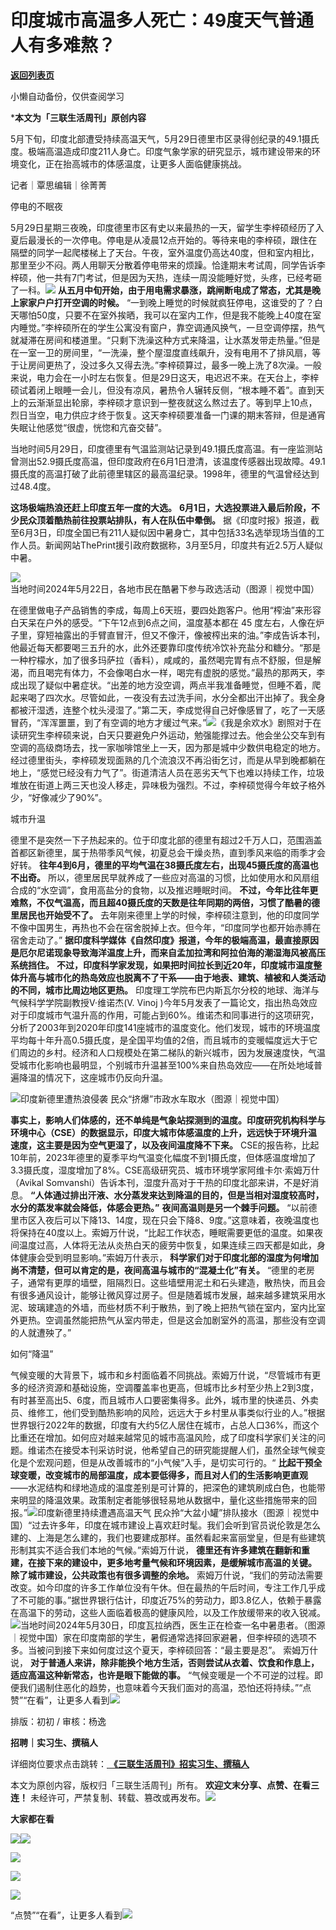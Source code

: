 # 印度城市高温多人死亡：49度天气普通人有多难熬？

[**返回列表页**](/gzh/三联生活周刊)

小懒自动备份，仅供查阅学习

***本文为「三联生活周刊」原创内容**  
  
5月下旬，印度北部遭受持续高温天气，5月29日德里市区录得创纪录的49.1摄氏度。极端高温造成印度211人身亡。印度气象学家的研究显示，城市建设带来的环境变化，正在抬高城市的体感温度，让更多人面临健康挑战。  
  
记者｜覃思编辑｜徐菁菁

停电的不眠夜

5月29日星期三夜晚，印度德里市区有史以来最热的一天，留学生李梓硕经历了入夏后最漫长的一次停电。停电是从凌晨12点开始的。等待来电的李梓硕，跟住在隔壁的同学一起爬楼梯上了天台。午夜，室外温度仍高达40度，但和室内相比，那里至少不闷。两人用聊天分散着停电带来的烦躁。恰逢期末考试周，同学告诉李梓硕，他一共有7门考试，但是因为天热，连续一周没能睡好觉，头疼，已经考砸了一科。![](https://mmbiz.qpic.cn/sz_mmbiz_jpg/XnMeqb0xcz6z3zkGIFWPicsvIAr0KQjiamaMkdibIB9RfcE2m2pHQcG7I86MUiahJnyYJeyCr89t8AVTfCVS2ycBEg/640?wx_fmt=jpeg&from;=appmsg)
**从五月中旬开始，由于用电需求暴涨，跳闸断电成了常态，尤其是晚上家家户户打开空调的时候。**
“一到晚上睡觉的时候就疯狂停电，这谁受的了？白天哪怕50度，只要不在室外挨晒，我可以在室内工作，但是我不能晚上40度在室内睡觉。”李梓硕所在的学生公寓没有窗户，靠空调通风换气，一旦空调停摆，热气就凝滞在房间和楼道里。“只剩下洗澡这种方式来降温，让水蒸发带走热量。”但是在一室一卫的房间里，“一洗澡，整个屋湿度直线飙升，没有电用不了排风扇，等于让房间更热了，没过多久又得去洗。”李梓硕算过，最多一晚上洗了8次澡。一般来说，电力会在一小时左右恢复。但是29日这天，电迟迟不来。在天台上，李梓硕试着闭上眼睡一会儿，但没有凉风，暑热令人辗转反侧，“根本睡不着”。直到天上的云渐渐显出轮廓，李梓硕才意识到一整夜就这么熬过去了。等到早上10点，烈日当空，电力供应才终于恢复。这天李梓硕要准备一门课的期末答辩，但是通宵失眠让他感觉“很虚，恍惚和亢奋交替”。

当地时间5月29日，印度德里有气温监测站记录到49.1摄氏度高温。有一座监测站曾测出52.9摄氏度高温，但印度政府在6月1日澄清，该温度传感器出现故障。49.1摄氏度的高温打破了此前德里辖区的最高温纪录。1998年，德里的气温曾经达到过48.4度。

 **这场极端热浪还赶上印度五年一度的大选。** **6月1日，大选投票进入最后阶段，不少民众顶着酷热前往投票站排队，有人在队伍中晕倒。**
据《印度时报》报道，截至6月3日，印度全国已有211人疑似因中暑身亡，其中包括33名选举现场当值的工作人员。新闻网站ThePrint援引政府数据称，3月至5月，印度共有近2.5万人疑似中暑。

![](https://mmbiz.qpic.cn/sz_mmbiz_jpg/XnMeqb0xcz6z3zkGIFWPicsvIAr0KQjiamuPKGYFvcoBGy1Sjw53L7dSeFibf6kRwkAKibkgWzn9eQnlibpetUpkib7w/640?wx_fmt=jpeg&from;=appmsg)当地时间2024年5月22日，各地市民在酷暑下参与政选活动（图源｜视觉中国）

在德里做电子产品销售的李成，每周上6天班，要四处跑客户。他用“榨油”来形容白天呆在户外的感受。“下午12点到6点之间，温度基本都在 45
度左右，人像在炉子里，穿短袖露出的手臂直冒汗，但又不像汗，像被榨出来的油。”李成告诉本刊，他最近每天都要喝三五升的水，此外还要靠印度传统冷饮补充盐分和糖分。“那是一种柠檬水，加了很多玛萨拉（香料），咸咸的，虽然喝完胃有点不舒服，但是解渴，而且喝完有体力，不会像喝白水一样，喝完有虚脱的感觉。”最热的那两天，李成出现了疑似中暑症状。“出差的地方没空调，两点半我准备睡觉，但睡不着，爬起来喝了四次水。尽管如此，一夜没有去过洗手间，水分全都出汗出掉了。我全身都被汗湿透，连整个枕头浸湿了。”第二天，李成觉得自己好像感冒了，吃了一天感冒药，“浑浑噩噩，到了有空调的地方才缓过气来。”![](https://mmbiz.qpic.cn/sz_mmbiz_jpg/XnMeqb0xcz6z3zkGIFWPicsvIAr0KQjiamnosYA2pKLicPKMj3c1JAwoKicoNKUGwACNX5IRlicia7g8mGWqj27rOXjw/640?wx_fmt=jpeg&from;=appmsg)《我是余欢水》剧照对于在读研究生李梓硕来说，白天只要避免户外运动，勉强能撑过去。他会坐公交车到有空调的高级商场去，找一家咖啡馆坐上一天，因为那是城中少数供电稳定的地方。经过德里街头，李梓硕发现面熟的几个流浪汉不再沿街乞讨，而是从早到晚都躺在地上，“感觉已经没有力气了”。街道清洁人员在恶劣天气下也难以持续工作，垃圾堆放在街道上两三天也没人移走，异味极为强烈。不过，李梓硕觉得今年蚊子格外少，“好像减少了90%”。

城市升温

德里不是突然一下子热起来的。位于印度北部的德里有超过2千万人口，范围涵盖首都区新德里，属于热带季风气候，初夏总会干燥炎热，直到季风来临的雨季才会好转。
**往年4到6月，德里的平均气温在38摄氏度左右，出现45摄氏度的高温也不出奇。**
所以，德里居民早就养成了一些应对高温的习惯，比如使用水和风扇组合成的“水空调”，食用高盐分的食物，以及推迟睡眠时间。
**不过，今年比往年更难熬，不仅气温高，而且超40摄氏度的天数是往年同期的两倍，习惯了酷暑的德里居民也开始受不了。**
去年刚来德里上学的时候，李梓硕注意到，他的印度同学不像中国男生，再热也不会在宿舍脱掉上衣。但今年，“印度同学也都开始赤膊在宿舍走动了。”
**据印度科学媒体《自然印度》报道，今年的极端高温，最直接原因是厄尔尼诺现象导致海洋温度上升，而来自孟加拉湾和阿拉伯海的潮湿海风被高压系统挡住。**
**不过，印度科学家发现，如果把时间拉长到近20年，印度城市温度整体升高与城市化的热岛效应也脱离不了干系——由于地表、建筑、植被和人类活动的不同，城市比周边地区更热。**
印度理工学院布巴内斯瓦尔分校的地球、海洋与气候科学学院副教授V·维诺杰(V. Vinoj
)今年5月发表了一篇论文，指出热岛效应对于印度城市气温升高的作用，可能占到60%。维诺杰和同事进行的这项研究，分析了2003年到2020年印度141座城市的温度变化。他们发现，城市的环境温度平均每十年升高0.5摄氏度，是全国平均值的2倍，而且城市的变暖幅度远大于它们周边的乡村。经济和人口规模处在第二梯队的新兴城市，因为发展速度快，气温受城市化影响也最明显，个别城市升温甚至100%来自热岛效应——在所处地域普遍降温的情况下，这座城市仍反向升温。

![](https://mmbiz.qpic.cn/sz_mmbiz_jpg/XnMeqb0xcz6z3zkGIFWPicsvIAr0KQjiamLTTfGdhojiaLb1Ncfdl9M7XQ5DN5jnNF9ooyCnx9lrL7t8hntmiaO95A/640?wx_fmt=jpeg&from;=appmsg)印度新德里遭热浪侵袭
民众“挤爆”市政水车取水（图源｜视觉中国）

**事实上，影响人们体感的，还不单纯是气象站探测到的温度。印度研究机构科学与环境中心（CSE）的数据显示，印度大城市体感温度的上升，远远快于环境升温速度，这主要是因为空气更湿了，以及夜间温度降不下来。**
CSE的报告称，比起10年前，2023年德里的夏季平均气温变化幅度不到1摄氏度，但体感温度增加了3.3摄氏度，湿度增加了8%。CSE高级研究员、城市环境学家阿维卡尔·索姆万什（Avikal
Somvanshi）告诉本刊，湿度升高对于干热的印度北部来讲，不是好消息。
**“人体通过排出汗液、水分蒸发来达到降温的目的，但是当相对湿度较高时，水分的蒸发率就会降低，体感会更热。”** **夜间高温则是另一个棘手问题。**
“以前德里市区入夜后可以下降13、14度，现在只会下降8、9度。”这意味着，夜晚温度也将保持在40度以上。索姆万什说，“比起工作状态，睡眠需要更低的温度。如果夜间温度过高，人体将无法从炎热白天的疲劳中恢复，如果连续三四天都是如此，身体健康会受到明显影响。”索姆万什表示，
**科学家们对于印度北部的湿度为何增加尚不清楚，但可以肯定的是，夜间高温与城市的“混凝土化”有关。**
“德里的老房子，通常有更厚的墙壁，阻隔烈日。这些墙壁用泥土和石头建造，散热快，而且会有很多通风设计，能够让微风穿过房子。但是随着城市发展，越来越多建筑采用水泥、玻璃建造的外墙，而些材质不利于散热，到了晚上把热气锁在室内，室内比室外更热。空调虽然能把热气从室内带走，但是这会加剧室外的高温，那些没有空调的人就遭殃了。”

如何“降温”

气候变暖的大背景下，城市和乡村面临着不同挑战。索姆万什说，“尽管城市有更多的经济资源和基础设施，空调覆盖率也更高，但城市比乡村至少热上2到3度，有时甚至高出5、6度，而且城市人口要密集得多。此外，城市里的快递员、外卖员、维修工，他们受到酷热影响的风险，远远大于乡村里从事类似行业的人。”根据世界银行2022年的数据，印度有大约5亿人居住在城市，占总人口36%，而这个比重还在增加。如何应对越来越常见的城市高温风险，成了印度科学家们关注的问题。维诺杰在接受本刊采访时说，他希望自己的研究能提醒人们，虽然全球气候变化是个宏观问题，但是从改善城市的“小气候”入手，是切实可行的。“
**比起干预全球变暖，改变城市的局部温度，成本要低得多，而且对人们的生活影响更直观**
——水泥结构和绿地造成的温度差别是可计算的，把深色的建筑刷成白色，也能带来明显的降温效果。政策制定者能够很轻易地从数据中，量化这些措施带来的回报。”![](https://mmbiz.qpic.cn/sz_mmbiz_jpg/XnMeqb0xcz6z3zkGIFWPicsvIAr0KQjiamKnibUdbnKn8ibOymK5dwm0foxdI5MTGBTbIl1ibt1jefHpS3dFdoC2Y9w/640?wx_fmt=jpeg&from;=appmsg)印度新德里持续遭遇高温天气
民众拎“大盆小罐”排队接水（图源｜视觉中国）“过去许多年，印度在城市建设上喜欢赶时髦。我们会听到官员说伦敦是怎么建的、上海是怎么建的，我们也要建成那样。虽然看起来富丽堂皇，但是有些建筑形制其实不适合我们本地的气候。”索姆万什说，
**德里还有许多建筑在翻新和重建，在接下来的建设中，更多地考量气候和环境因素，是缓解城市高温的关键。** **除了城市建设，公共政策也有很多调整的余地。**
索姆万什说，“我们的劳动法需要改变。如今印度的许多工作单位没有午休。但在最热的午后时间，专注工作几乎成了不可能的事。”据世界银行估计，印度近75%的劳动力，即3.8亿人，依赖于暴露在高温下的劳动，这些人面临着极高的健康风险，以及工作放缓带来的收入锐减。![](https://mmbiz.qpic.cn/mmbiz_jpg/c2Sib3Mp7pOPY2IXRKRqNowSJ4lMq6pktcC7W99dQ8eDlXLHiaVBtyktngqq5JkmUCyLchyzveVShfVeAMibOjG2w/640?wx_fmt=jpeg&from;=appmsg)当地时间2024年5月30日，印度瓦拉纳西，医生正在检查一名中暑患者。（图源｜视觉中国）家在印度南部的学生，暑假通常选择回家避暑，但李梓硕的选项不多。当被问到接下来如何度过这个夏天，李梓硕回答：“最主要是忍”。
索姆万什说， **对于普通人来讲，除非能换个地方生活，否则尝试从衣着、饮食和作息上，适应高温这种新常态，也许是眼下能做的事。**
“气候变暖是一个不可逆的过程。即便我们遏制住恶化的趋势，也意味着今天我们面对的高温，恐怕还将持续。”“点赞”“在看”，让更多人看到![](https://mmbiz.qpic.cn/mmbiz_gif/c2Sib3Mp7pON9hkSZwdTibRHNZSMPyiapUCHJwlyoZVBC3SfmPmF0VKjkm3NiaToQloHFJ6icyicqZnqgXp6pSQJt5gg/640?wx_fmt=gif&from;=appmsg&wxfrom;=5&wx;_lazy=1&tp;=wxpic)  
  
  
  
  
  

排版：初初 / 审核：杨逸

  
 **招聘｜实习生、撰稿人**  

详细岗位要求点击跳转：[
**《三联生活周刊》招实习生、撰稿人**](http://mp.weixin.qq.com/s?__biz=MTc5MTU3NTYyMQ==&mid=2651136871&idx=3&sn=f1c0777fe9d31881e5dfca68ebc2937f&chksm=5907324d6e70bb5b3546dfe1c7b31b5fe05664bebbf36356ba9a1a352e0678444cad62875ad4&scene=21#wechat_redirect)

本文为原创内容，版权归「三联生活周刊」所有。 **欢迎文末分享、点赞、在看三连！**
未经许可，严禁复制、转载、篡改或再发布。![](https://mmbiz.qpic.cn/sz_mmbiz_png/Gg7Qtoh7Aic9ZTmAdCc80b4nD7xicgPt863QWU7oNswDx19XrjfTtSl8QwatY2EEZGuNd1WRRiapDZjcDhTnNYmBg/640?wx_fmt=other&wxfrom;=5&wx;_lazy=1&wx;_co=1&retryload;=1&tp;=webp)

 **大家都在看**

  
[![](https://mmbiz.qpic.cn/mmbiz_png/c2Sib3Mp7pOP1y39gUSO2bM9BtibWicOrOBCtBgPBEUOlfHliazInMB0Leg42N1ZQLMc6NZmeauZ1odaj2hK2cqvrQ/640?wx_fmt=png&from;=appmsg&wxfrom;=5&wx;_lazy=1&wx;_co=1&tp;=wxpic)](http://mp.weixin.qq.com/s?__biz=MTc5MTU3NTYyMQ==&mid=2651378715&idx=1&sn=20af659362888f978dba8f811b993a1d&chksm=590ac5316e7d4c27a706eff76baa37e4311f792ce38290a7529bf5aea6b113bca14e0a7d69e7&scene=21#wechat_redirect)[![](https://mmbiz.qpic.cn/mmbiz_jpg/c2Sib3Mp7pOO6eP76FUibGfOL5noz6wiaxTaRsx0nhdA82v0Ec8andSibQkX21N1c3CsQuMNeqhAqUBUKxEQnkp2fA/640?wx_fmt=jpeg&from;=appmsg&wxfrom;=5&wx;_lazy=1&wx;_co=1&tp;=wxpic)](http://mp.weixin.qq.com/s?__biz=MTc5MTU3NTYyMQ==&mid=2651377114&idx=1&sn=4dd351136cb38f6757432b3a392937e7&chksm=590adcf06e7d55e6b27bc638f070c59e0080908f2b0926c11c1886331f741e598238241828f0&scene=21#wechat_redirect)

[![](https://mmbiz.qpic.cn/mmbiz_png/c2Sib3Mp7pOPR9uNqh1SCYYqvLRkwT5zhBqYbkTep0u8QRia8BCr818diaUbdTykcAn8NMJplv1knpicKEkNJZDy6A/640?wx_fmt=png&from;=appmsg&wxfrom;=5&wx;_lazy=1&wx;_co=1&tp;=wxpic)](http://mp.weixin.qq.com/s?__biz=MTc5MTU3NTYyMQ==&mid=2651384227&idx=1&sn=560fe58f2f6d1f5061e1535f69f1b341&chksm=590af8896e7d719f10e6e11b220414573ddb48d1fcff390e59d298c628d7635821e8e476e4a0&scene=21#wechat_redirect)

  
![](https://mmbiz.qpic.cn/sz_mmbiz_png/Gg7Qtoh7Aic9ZTmAdCc80b4nD7xicgPt86k1kgpU51hWCHjV92ryhVW35PLCvLhxLw9XDhXjgeDyZhHSx5EbRcfg/640?wx_fmt=other&wxfrom;=5&wx;_lazy=1&wx;_co=1&retryload;=1&tp;=webp)  

[![](https://mmbiz.qpic.cn/mmbiz_jpg/c2Sib3Mp7pOPR9uNqh1SCYYqvLRkwT5zhibMxIgQysjsovxBlJZAgTDjp4K4ib6LtTDyCcWCG0kQPPiblcrBTPdPRQ/640?wx_fmt=jpeg&from;=appmsg&wxfrom;=5&wx;_lazy=1&wx;_co=1&tp;=wxpic)]()

  
  
“点赞”“在看”，让更多人看到![](https://mmbiz.qpic.cn/mmbiz_gif/c2Sib3Mp7pON9hkSZwdTibRHNZSMPyiapUCHJwlyoZVBC3SfmPmF0VKjkm3NiaToQloHFJ6icyicqZnqgXp6pSQJt5gg/640?wx_fmt=gif&from;=appmsg&wxfrom;=5&wx;_lazy=1&tp;=wxpic)

